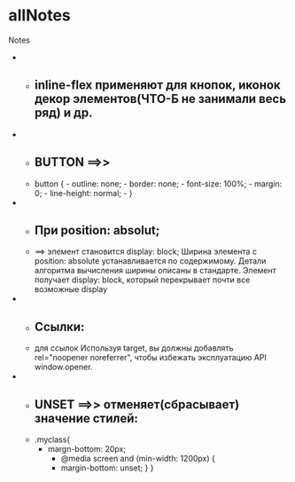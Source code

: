 # allNotes
Notes

* - ## inline-flex применяют для кнопок, иконок декор элементов(ЧТО-Б не занимали весь ряд)  и др.

*  -  ## BUTTON ==>>
   -  button {
           -   outline: none;
           -   border: none;
           -   font-size: 100%;
           -   margin: 0;
           -   line-height: normal;
            -   }

* - ## При position: absolut;
  -  ==> элемент становится display: block;
      Ширина элемента с position: absolute устанавливается по содержимому. Детали алгоритма вычисления ширины описаны в стандарте.
      Элемент получает display: block, который перекрывает почти все возможные display
* - ## Ссылки:
  - для ссылок Используя target, вы должны добавлять rel="noopener noreferrer", чтобы избежать эксплуатацию API window.opener.
* - ## UNSET ==>> отменяет(сбрасывает) значение стилей:
  - .myclass{
      - margn-bottom: 20px;
        - @media screen and (min-width: 1200px) {
         - margin-bottom: unset;
          }
       }
    
